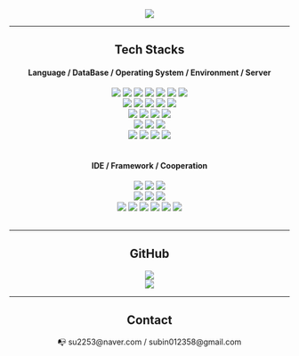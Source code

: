<div align=center>

  <img src="https://capsule-render.vercel.app/api?type=waving&height=300&color=F5A9BC&text=WELCOME!&rotate=-1&desc=SUBIN's%20GITHUB&fontColor=FFFFFF&descAlign=50&descAlignY=67" />
</div>


---

<div align=center>
	<h2>Tech Stacks</h2>
</div>

<div align="center">
  <h4>Language / DataBase / Operating System / Environment / Server</h4>
  <img src="https://img.shields.io/badge/HTML5-E34F26?style=flat&logo=HTML5&logoColor=white" />
  <img src="https://img.shields.io/badge/CSS3-1572B6?style=flat&logo=CSS3&logoColor=white" />
  <img src="https://img.shields.io/badge/C-A8B9CC?style=flat&logo=C&logoColor=white" />
  <img src="https://img.shields.io/badge/C++-00599C?style=flat&logo=C++&logoColor=white" />
  <img src="https://img.shields.io/badge/Python-3776AB?style=flat&logo=Python&logoColor=white" />
  <img src="https://img.shields.io/badge/JavaScript-F7DF1E?style=flat&logo=JavaScript&logoColor=white" />
  <img src="https://img.shields.io/badge/TypeScript-3178C6?style=flat&logo=TypeScript&logoColor=white" />
	<br>
  <img src="https://img.shields.io/badge/SQLite-003B57?style=flat&logo=SQLite&logoColor=white" />
  <img src="https://img.shields.io/badge/MySQL-4479A1?style=flat&logo=MySQL&logoColor=white" />
  <img src="https://img.shields.io/badge/MongoDB-47A248?style=flat&logo=MongoDB&logoColor=white" />
  <img src="https://img.shields.io/badge/PostgreSQL-4169E1?style=flat&logo=PostgreSQL&logoColor=white" />
  <img src="https://img.shields.io/badge/Redis-A22846?style=flat&logo=Redis&logoColor=white" />
	<br>
  <img src="https://img.shields.io/badge/Windows-0078D6?style=flat&logo=Windows&logoColor=white" />
  <img src="https://img.shields.io/badge/Linux-FCC624?style=flat&logo=Linux&logoColor=white" />
  <img src="https://img.shields.io/badge/Raspberry Pi-A22846?style=flat&logo=Raspberry Pi&logoColor=white" />
  <img src="https://img.shields.io/badge/NVIDIA-76B900?style=flat&logo=NVIDIA&logoColor=white" />
  	<br>
  <img src="https://img.shields.io/badge/Google Cloud-4285F4?style=flat&logo=Google Cloud&logoColor=white" />
  <img src="https://img.shields.io/badge/VMware-607078?style=flat&logo=VMware&logoColor=white" />
  <img src="https://img.shields.io/badge/Docker-2496ED?style=flat&logo=Docker&logoColor=white" />
  	<br>
  <img src="https://img.shields.io/badge/Node.js-339933?style=flat&logo=Node.js&logoColor=white" />
  <img src="https://img.shields.io/badge/GitHub Pages-222222?style=flat&logo=GitHub Pages&logoColor=white" />
  <img src="https://img.shields.io/badge/npm-CB3837?style=flat&logo=npm&logoColor=white" />
  <img src="https://img.shields.io/badge/NGINX-009639?style=flat&logo=NGINX&logoColor=white" />
  <!--img src="https://img.shields.io/badge/PM2-2B037A?style=flat&logo=PM2&logoColor=white" /-->
</div>

<br>

<div align=center>
	<h4>IDE / Framework / Cooperation</h4>
</div>

<div align="center">   
  <img src="https://img.shields.io/badge/Visual Studio-5C2D91?style=flat&logo=Visual Studio&logoColor=white" />
	<img src="https://img.shields.io/badge/Visual Studio Code-007ACC?style=flat&logo=Visual Studio Code&logoColor=white" />
  <img src="https://img.shields.io/badge/IntelliJ IDEA-000000?style=flat&logo=IntelliJ IDEA&logoColor=white" />
	<br>
	<img src="https://img.shields.io/badge/TensorFlow-FF6F00?style=flat&logo=TensorFlow&logoColor=white" />
	<img src="https://img.shields.io/badge/Vue.js-4FC08D?style=flat&logo=Vue.js&logoColor=white" />
	<img src="https://img.shields.io/badge/Vuetify-1867C0?style=flat&logo=Vuetify&logoColor=white" />
	<br>
	<img src="https://img.shields.io/badge/GitHub-181717?style=flat&logo=GitHub&logoColor=white" />
	<img src="https://img.shields.io/badge/GitLab-FC6D26?style=flat&logo=GitLab&logoColor=white" />
  <img src="https://img.shields.io/badge/Figma-F24E1E?style=flat&logo=Figma&logoColor=white" />
	<img src="https://img.shields.io/badge/Notion-000000?style=flat&logo=Notion&logoColor=white" />
	<img src="https://img.shields.io/badge/Slack-4A154B?style=flat&logo=Slack&logoColor=white" />
  <img src="https://img.shields.io/badge/Discord-5865F2?style=flat&logo=Discord&logoColor=white" />
</div>

<br>

---

<div align=center>
	<h2>GitHub</h2>
</div>

<div align=center>
  <img src="https://github-readme-stats.vercel.app/api?username=suuu48&show_icons=true&theme=tokyonight"><br>
  <img src="https://github-readme-stats.vercel.app/api/top-langs/?username=suuu48&layout=compact&theme=tokyonight"> 
</div>

---

<div align=center>
	<h2>Contact</h2>
</div>

<div align="center">
  <p>📭  su2253@naver.com / subin012358@gmail.com</p>
</div>

